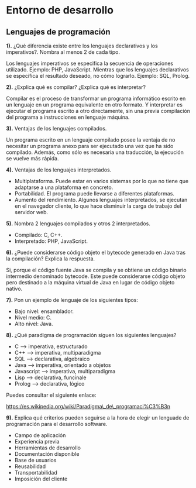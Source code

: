 # Entorno de desarrollo

## Lenguajes de programación

**1).** ¿Qué diferencia existe entre los lenguajes declarativos y los imperativos?. Nombra al menos 2 de cada tipo.

Los lenguajes imperativos se especifica la secuencia de operaciones utilizado. Ejemplo: PHP, JavaScript.
Mientras que los lenguajes declarativos  se especifica el resultado deseado, no cómo lograrlo. Ejemplo: SQL, Prolog.

**2).** ¿Explica qué es compilar? ¿Explica qué es interpretar?

Compilar es el proceso de transformar un programa informático escrito en un lenguaje en un programa equivalente en otro formato.
Y interpretar es ejecutar el programa escrito a otro directamente, sin una previa compilación del programa a instrucciones en lenguaje máquina.

**3).** Ventajas de los lenguajes compilados.

Un programa escrito en un lenguaje compilado posee la ventaja de no necesitar un programa anexo para ser ejecutado una vez que ha sido compilado. Además, como sólo es necesaria una traducción, la ejecución se vuelve más rápida.

**4).** Ventajas de los lenguajes interpretados.

- Multiplataforma. Puede estar en varios sistemas por lo que no tiene que adaptarse a una plataforma en concreto.
- Portabilidad. El programa puede llevarse a diferentes plataformas.
- Aumento del rendimiento. Algunos lenguajes interpretados, se ejecutan en el navegador cliente, lo que hace disminuir la carga de trabajo del servidor web.

**5).** Nombra 2 lenguajes compilados y otros 2 interpretados.

- Compilado: C, C++.
- Interpretado: PHP, JavaScript.

**6).** ¿Puede considerarse código objeto el bytecode generado en Java tras la compilación? Explica la respuesta.

Si, porque el código fuente Java se compila y se obtiene un código binario intermedio denominado bytecode. Este puede considerarse código objeto pero destinado a la máquina virtual de Java en lugar de código objeto nativo.

**7).** Pon un ejemplo de lenguaje de los siguientes tipos:

- Bajo nivel: ensamblador.
- Nivel medio: C.
- Alto nivel: Java.

**8).** ¿Qué paradigma de programación siguen los siguientes lenguajes?

- C --> imperativa, estructurado
- C++ --> imperativa, multiparadigma
- SQL --> declarativa, algebraico
- Java --> imperativa, orientado a objetos
- Javascript --> imperativa, multiparadigma
- Lisp --> declarativa, funcinale
- Prolog --> declarativa, lógico

Puedes consultar el siguiente enlace:

https://es.wikipedia.org/wiki/Paradigma\_de\_programaci%C3%B3n

**9).** Explica qué criterios pueden seguirse a la hora de elegir un lenguade de programación para el desarrollo software.

- Campo de aplicación
- Experiencia previa
- Herramientas de desarrollo
- Documentación disponible
- Base de usuarios
- Reusabilidad
- Transportabilidad
- Imposición del cliente


